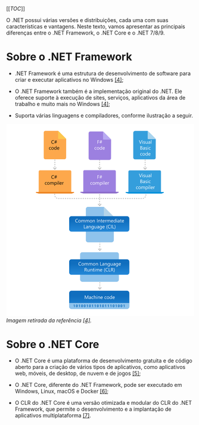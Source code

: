 [[_TOC_]]

O .NET possui várias versões e distribuições, cada uma com suas características e vantagens. Neste texto, vamos apresentar as principais diferenças entre o .NET Framework, o .NET Core e o .NET 7/8/9. 

# Sobre o .NET Framework

- .NET Framework é uma estrutura de desenvolvimento de software para criar e executar aplicativos no Windows [[4]](/Advanced-Business-Development-with-.NET/1º-Semestre/Aula-01-%2D-Introdução,-Apresentação-do-Professor-e-Instalação-do-Ambiente-.NET/Instalação-do-Ambiente-.NET/Referências);

- O .NET Framework também é a implementação original do .NET. Ele oferece suporte à execução de sites, serviços, aplicativos da área de trabalho e muito mais no Windows [[4]](/Advanced-Business-Development-with-.NET/1º-Semestre/Aula-01-%2D-Introdução,-Apresentação-do-Professor-e-Instalação-do-Ambiente-.NET/Instalação-do-Ambiente-.NET/Referências);

- Suporta várias linguagens e compiladores, conforme ilustração a seguir.

![swimlane-architecture-framework.svg](/.attachments/swimlane-architecture-framework-1e2755da-0c90-4551-be99-fa93db2a17e8.svg)
_Imagem retirada da referência [[4]](/Advanced-Business-Development-with-.NET/1º-Semestre/Aula-01-%2D-Introdução,-Apresentação-do-Professor-e-Instalação-do-Ambiente-.NET/Instalação-do-Ambiente-.NET/Referências)._

# Sobre o .NET Core

- O .NET Core é uma plataforma de desenvolvimento gratuita e de código aberto para a criação de vários tipos de aplicativos, como aplicativos web, móveis, de desktop, de nuvem e de jogos [[5]](/Advanced-Business-Development-with-.NET/1º-Semestre/Aula-01-%2D-Introdução,-Apresentação-do-Professor-e-Instalação-do-Ambiente-.NET/Instalação-do-Ambiente-.NET/Referências);

- O .NET Core, diferente do .NET Framework, pode ser executado em Windows, Linux, macOS e Docker [[6]](/Advanced-Business-Development-with-.NET/1º-Semestre/Aula-01-%2D-Introdução,-Apresentação-do-Professor-e-Instalação-do-Ambiente-.NET/Instalação-do-Ambiente-.NET/Referências);

- O CLR do .NET Core é uma versão otimizada e modular do CLR do .NET Framework, que permite o desenvolvimento e a implantação de aplicativos multiplataforma [[7]](/Advanced-Business-Development-with-.NET/1º-Semestre/Aula-01-%2D-Introdução,-Apresentação-do-Professor-e-Instalação-do-Ambiente-.NET/Instalação-do-Ambiente-.NET/Referências).